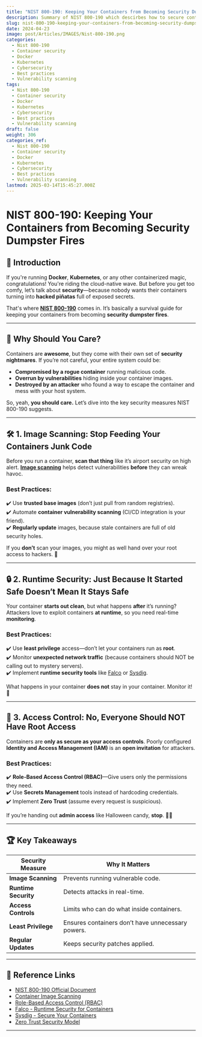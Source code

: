 ```yaml
---
title: "NIST 800-190: Keeping Your Containers from Becoming Security Dumpster Fires"
description: Summary of NIST 800-190 which descirbes how to secure containers
slug: nist-800-190-keeping-your-containers-from-becoming-security-dumpster-fires
date: 2024-04-23
image: post/Articles/IMAGES/Nist-800-190.png
categories:
  - Nist 800-190
  - Container security
  - Docker
  - Kubernetes
  - Cybersecurity
  - Best practices
  - Vulnerability scanning
tags:
  - Nist 800-190
  - Container security
  - Docker
  - Kubernetes
  - Cybersecurity
  - Best practices
  - Vulnerability scanning
draft: false
weight: 306
categories_ref:
  - Nist 800-190
  - Container security
  - Docker
  - Kubernetes
  - Cybersecurity
  - Best practices
  - Vulnerability scanning
lastmod: 2025-03-14T15:45:27.000Z
---
```

# NIST 800-190: Keeping Your Containers from Becoming Security Dumpster Fires

## 🚀 Introduction

If you're running **Docker**, **Kubernetes**, or any other containerized magic, congratulations! You're riding the cloud-native wave. But before you get too comfy, let’s talk about **security**—because nobody wants their containers turning into **hacked piñatas** full of exposed secrets.

That's where **[NIST 800-190](https://csrc.nist.gov/publications/detail/sp/800-190/final)** comes in. It’s basically a survival guide for keeping your containers from becoming **security dumpster fires**.

<!--
**I have embedded the document for you here**
**NOTE:** 
The .Gov link seems to frequntly NOT be up frmo time to time- so I am hosting my latest copy on this site.

Here is an embedded viewer of my latest copy of this document .

NIST.SP.800-190.pdf

**Also** a bug on this site I have not had a chance to track down, is the pdf embeds dont always seem to work on mobile.
If you are on mobile, and the viewer doesnt work,- click my Full Page link below and it will direct link to the PDF, which usualy displays nicely in most browsers.



<embed src="NIST.SP.800-190.pdf" type="application/pdf" width="100%" height="600px">`
<div style="text-align: center;"> 
<a href="NIST.SP.800-190.pdf" style="text-align:center; text-decoration: underline">VIEW FULLPAGE-Download</a><br>

</div>

-->

***

## 🛑 Why Should You Care?

Containers are **awesome**, but they come with their own set of **security nightmares**. If you’re not careful, your entire system could be:

* **Compromised by a rogue container** running malicious code.
* **Overrun by vulnerabilities** hiding inside your container images.
* **Destroyed by an attacker** who found a way to escape the container and mess with your host system.

So, yeah, **you should care.** Let’s dive into the key security measures NIST 800-190 suggests.

***

## 🛠️ 1. Image Scanning: Stop Feeding Your Containers Junk Code

Before you run a container, **scan that thing** like it’s airport security on high alert. **[Image scanning](https://en.wikipedia.org/wiki/Container_image)** helps detect vulnerabilities **before** they can wreak havoc.

### **Best Practices:**

✔️ Use **trusted base images** (don’t just pull from random registries).\
✔️ Automate **container vulnerability scanning** (CI/CD integration is your friend).\
✔️ **Regularly update** images, because stale containers are full of old security holes.

If you **don’t** scan your images, you might as well hand over your root access to hackers. 🚨

***

## 🔒 2. Runtime Security: Just Because It Started Safe Doesn’t Mean It Stays Safe

Your container **starts out clean**, but what happens **after** it’s running? Attackers love to exploit containers **at runtime**, so you need real-time **monitoring**.

### **Best Practices:**

✔️ Use **least privilege** access—don’t let your containers run as **root**.\
✔️ Monitor **unexpected network traffic** (because containers should NOT be calling out to mystery servers).\
✔️ Implement **runtime security tools** like [Falco](https://falco.org/) or [Sysdig](https://sysdig.com/).

What happens in your container **does not** stay in your container. Monitor it! 👀

***

## 🔐 3. Access Control: No, Everyone Should NOT Have Root Access

Containers are **only as secure as your access controls**. Poorly configured **Identity and Access Management (IAM)** is an **open invitation** for attackers.

### **Best Practices:**

✔️ **Role-Based Access Control (RBAC)**—Give users only the permissions they need.\
✔️ Use **Secrets Management** tools instead of hardcoding credentials.\
✔️ Implement **Zero Trust** (assume every request is suspicious).

If you’re handing out **admin access** like Halloween candy, **stop**. 🎃🚫

***

## 🏆 Key Takeaways

| **Security Measure** | **Why It Matters**                                |
| -------------------- | ------------------------------------------------- |
| **Image Scanning**   | Prevents running vulnerable code.                 |
| **Runtime Security** | Detects attacks in real-time.                     |
| **Access Controls**  | Limits who can do what inside containers.         |
| **Least Privilege**  | Ensures containers don’t have unnecessary powers. |
| **Regular Updates**  | Keeps security patches applied.                   |

***

## 🔗 Reference Links

* [NIST 800-190 Official Document](https://csrc.nist.gov/publications/detail/sp/800-190/final)
* [Container Image Scanning](https://en.wikipedia.org/wiki/Container_image)
* [Role-Based Access Control (RBAC)](https://en.wikipedia.org/wiki/Role-based_access_control)
* [Falco - Runtime Security for Containers](https://falco.org/)
* [Sysdig - Secure Your Containers](https://sysdig.com/)
* [Zero Trust Security Model](https://en.wikipedia.org/wiki/Zero_trust_security_model)

***
